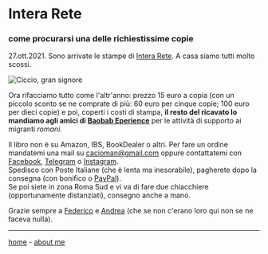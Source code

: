 # Intera Rete  
### come procurarsi una delle richiestissime copie

27.ott.2021. Sono arrivate le stampe di [Intera Rete](https://cacioman.github.io/interarete.html). A casa siamo tutti molto scossi.   
  
![](https://live.staticflickr.com/65535/51633405279_c9a06f1da5_z.jpg "Ciccio, gran signore")

Ora rifacciamo tutto come l'altr'anno: prezzo 15 euro a copia (con un piccolo sconto se ne comprate di più: 60 euro per cinque copie; 100 euro per dieci copie) e poi, coperti i costi di stampa, **il resto del ricavato lo mandiamo agli amici di [Baobab Eperience](https://baobabexperience.org/)** per le attività di supporto ai migranti *romani*.  

Il libro non è su Amazon, IBS, BookDealer o altri. Per fare un ordine mandatemi una mail su [cacioman@gmail.com](mailto::cacioman@gmail.com) oppure contattatemi con [Facebook](https://www.facebook.com/ClaudioGatti63), [Telegram](https://t.me/cgatti) o [Instagram](https://www.instagram.com/cacioman63).  
Spedisco con Poste Italiane (che è lenta ma inesorabile), pagherete dopo la consegna (con bonifico o [PayPal](https://www.paypal.me/ClaudioGatti)).  
Se poi siete in zona Roma Sud e vi va di fare due chiacchiere (opportunamente distanziati), consegno anche a mano.  

Grazie sempre a [Federico](https://www.facebook.com/federico.cianciaruso) e [Andrea](https://www.facebook.com/andrea.mammarella) (che se non c'erano loro qui non se ne faceva nulla).

---    
[home](https://cacioman.github.io/interarete.html) - [about me](https://about.me/cacioman)  
